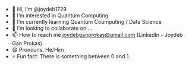 - 👋 Hi, I’m @joydeb1729
- 👀 I’m interested in Quantum Computing 
- 🌱 I’m currently learning Quantum Coumputing / Data Science
- 💞️ I’m looking to collaborate on ...
- 📫 How to reach me joydebganprokas@gmail.com (LinkedIn - Joydeb Gan Prokas)
- 😄 Pronouns: He/Him 
- ⚡ Fun fact: There is something between 0 and 1.

<!---
joydeb1729/joydeb1729 is a ✨ special ✨ repository because its `README.md` (this file) appears on your GitHub profile.
You can click the Preview link to take a look at your changes.
--->
